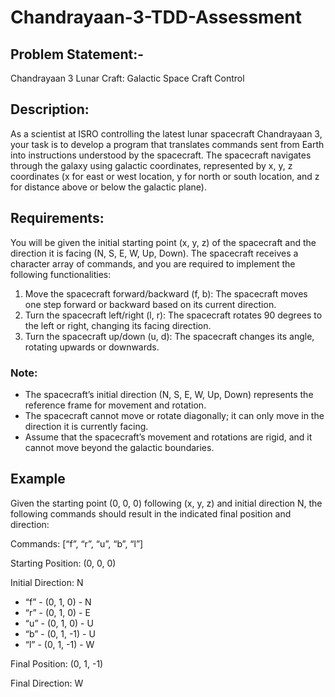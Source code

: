 # Chandrayaan-3-TDD-Assessment

## Problem Statement:- 
Chandrayaan 3 Lunar Craft: Galactic Space Craft Control

## Description:
As a scientist at ISRO controlling the latest lunar spacecraft Chandrayaan 3, your task is to develop a program that translates commands sent from Earth into instructions understood by the spacecraft. The spacecraft navigates through the galaxy using galactic coordinates, represented by x, y, z coordinates (x for east or west location, y for north or south location, and z for distance above or below the galactic plane).


## Requirements: 

You will be given the initial starting point (x, y, z) of the spacecraft and the direction it is facing (N, S, E, W, Up, Down). The spacecraft receives a character array of commands, and you are required to implement the following functionalities:

1) Move the spacecraft forward/backward (f, b): The spacecraft moves one step forward or backward based on its current direction.
2) Turn the spacecraft left/right (l, r): The spacecraft rotates 90 degrees to the left or right, changing its facing direction.
3) Turn the spacecraft up/down (u, d): The spacecraft changes its angle, rotating upwards or downwards.

### Note:

- The spacecraft’s initial direction (N, S, E, W, Up, Down) represents the reference frame for movement and rotation.<br/>
- The spacecraft cannot move or rotate diagonally; it can only move in the direction it is currently facing.<br/>
- Assume that the spacecraft’s movement and rotations are rigid, and it cannot move beyond the galactic boundaries.<br/>

## Example

Given the starting point (0, 0, 0) following (x, y, z) and initial direction N, the following commands should result in the indicated final position and direction:

Commands: [“f”, “r”, “u”, “b”, “l”]

Starting Position: (0, 0, 0)

Initial Direction: N

- “f” - (0, 1, 0) - N
- “r” - (0, 1, 0) - E
- “u” - (0, 1, 0) - U
- “b” - (0, 1, -1) - U
- “l” - (0, 1, -1) - W

Final Position: (0, 1, -1)

Final Direction: W



